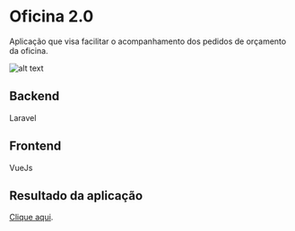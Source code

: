 # Oficina 2.0

Aplicação que visa facilitar o acompanhamento dos pedidos de orçamento da oficina. 


![alt text]('https://github.com/lucas5g/oficina2/public/img/preview.git')


## Backend

Laravel 

## Frontend

VueJs


## Resultado da aplicação

[Clique aqui](https://oficina2.azurewebsites.com.br).

